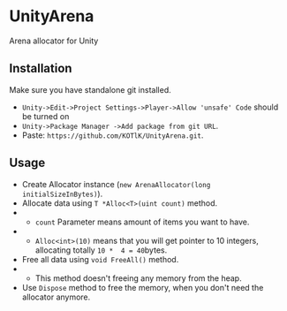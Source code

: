 # UnityArena
Arena allocator for Unity

## Installation

Make sure you have standalone git installed.

- `Unity->Edit->Project Settings->Player->Allow 'unsafe' Code` should be turned on 
- `Unity->Package Manager ->Add package from git URL`.
- Paste: `https://github.com/KOTlK/UnityArena.git`.

## Usage

- Create Allocator instance (`new ArenaAllocator(long initialSizeInBytes)`).
- Allocate data using `T *Alloc<T>(uint count)` method.
- - `count` Parameter means amount of items you want to have.
- - `Alloc<int>(10)` means that you will get pointer to 10 integers, allocating totally `10 * 
    4 = 40`bytes.
- Free all data using `void FreeAll()` method.
- - This method doesn't freeing any memory from the heap.
- Use `Dispose` method to free the memory, when you don't need the allocator anymore.
